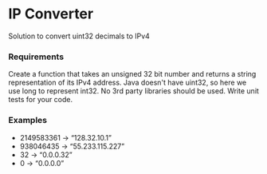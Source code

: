# IP Converter
Solution to convert uint32 decimals to IPv4

### Requirements
Create a function that takes an unsigned 32 bit number and returns a string representation of its IPv4 address. Java doesn't have uint32, so here we use long to represent int32. 
No 3rd party libraries should be used. Write unit tests for your code.

### Examples
* 2149583361 -> “128.32.10.1”
* 938046435 -> “55.233.115.227”
* 32 -> “0.0.0.32”
* 0 -> “0.0.0.0”
